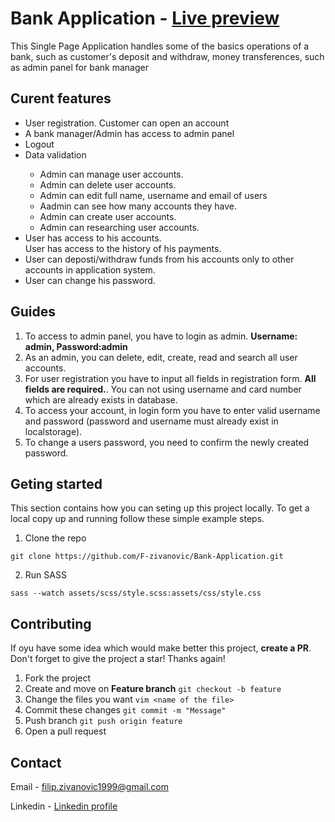 # Bank Application - <a href="https://f-zivanovic.github.io/Bank-Application/">Live preview</a>
<p>This Single Page Application  handles some of the basics operations of a bank, such as customer's deposit and withdraw, money transferences, such as admin panel for bank manager</p>

## Curent features

<ul>
  <li>User registration. Customer can open an account</li>
  <li>A bank manager/Admin has access to admin panel</li>
  <li>Logout</li>
  <li>Data validation</li>
  <ul>
    <li>Admin can manage user accounts.</li>
    <li>Admin can delete user accounts.</li>
    <li>Admin can edit full name, username and email of users</li>
    <li>Aadmin can see how many accounts they have.</li>
    <li>Admin can create user accounts.</li>
    <li>Admin can researching user accounts.</li>
  </ul>
  <li>User has access to his accounts.</li>
  <ii>User has access to the history of his payments.</li>
  <li>User can deposti/withdraw funds from his accounts only to other accounts in application system.</li>
  <li>User can change his password.</li>
</ul>

## Guides

1. To access to admin panel, you have to login as admin. <b>Username: admin, Password:admin</b>
2. As an admin, you can delete, edit, create, read and search all user accounts.
3. For user registration you have to input all fields in registration form. <b>All fields are required.</b>. You can not using username and card number which are already exists in database.
4. To access your account, in login form you have to enter valid username and password (password and username must already exist in localstorage).
5. To change a users password, you need to confirm the newly created password.

## Geting started
 This section contains how you can seting up this project locally. To get a local copy up and running follow these simple example steps.
 
1. Clone the repo
```
git clone https://github.com/F-zivanovic/Bank-Application.git
```
2. Run SASS
```
sass --watch assets/scss/style.scss:assets/css/style.css
```

## Contributing
If oyu have some idea which would make better this project, __create a PR__. Don't forget to give the project a star! Thanks again!

1. Fork the project
2. Create and move on __Feature branch__ ```git checkout -b feature```
3. Change the files you want ```vim <name of the file> ```
4. Commit these changes ```git commit -m "Message" ```
5. Push branch ```git push origin feature ```
6. Open a pull request

## Contact
Email - <filip.zivanovic1999@gmail.com> 

Linkedin - <a href="https://www.linkedin.com/in/f-zivanovic/">Linkedin profile</a>

